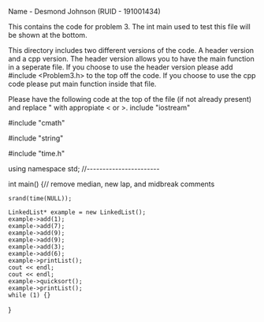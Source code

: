 Name - Desmond Johnson (RUID - 191001434)

This contains the code for problem 3. The int main used to test this file will be shown at the bottom.

This directory includes two different versions of the code. A header version and a cpp version. The header version allows you to have the main function in a seperate file. If you choose to use the header version please add #include <Problem3.h> to the top off the code. If you choose to use the cpp code please put main function inside that file.


Please have the following code at the top of the file (if not already present) and replace " with appropiate < or >.
include "iostream"
	
#include "cmath"
	
#include "string"
	
#include "time.h"

using namespace std;
//-----------------------

int main() {// remove median, new lap, and midbreak comments
	
	srand(time(NULL));

	LinkedList* example = new LinkedList();
	example->add(1);
	example->add(7);
	example->add(9);
	example->add(9);
	example->add(3);
	example->add(6);
	example->printList();
	cout << endl;
	cout << endl;
	example->quicksort();
	example->printList();
	while (1) {}
}
